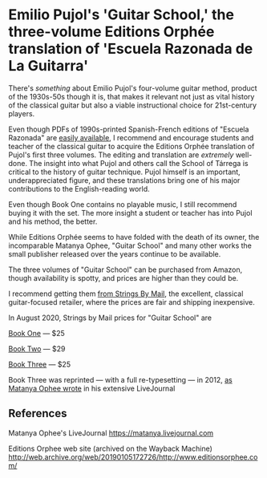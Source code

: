 # Emilio Pujol's 'Guitar School,' the three-volume Editions Orphée translation of 'Escuela Razonada de La Guitarra'

There's *something* about Emilio Pujol's four-volume guitar method, product of the 1930s-50s though it is, that makes it relevant not just as vital history of the classical guitar but also a viable instructional choice for 21st-century players.

Even though PDFs of 1990s-printed Spanish-French editions of "Escuela Razonada" are [easily available](http://biblio.upmx.mx/library/index.php?title=310329&lang=es&query=@title=Special:GSMSearchPage@process=@titulo=@autor=pujol@keywords=@material=@ubicacion=@sortby=sorttitle@mode=&recnum=14&mode=), I recommend and encourage students and teacher of the classical guitar to acquire the Editions Orphée translation of Pujol's first three volumes. The editing and translation are *extremely* well-done. The insight into what Pujol and others call the School of Tárrega is critical to the history of guitar technique. Pujol himself is an important, underappreciated figure, and these translations bring one of his major contributions to the English-reading world.

Even though Book One contains no playable music, I still recommend buying it with the set. The more insight a student or teacher has into Pujol and his method, the better.

While Editions Orphée seems to have folded with the death of its owner, the incomparable Matanya Ophee, "Guitar School" and many other works the small publisher released over the years continue to be available.

The three volumes of "Guitar School" can be purchased from Amazon, though availability is spotty, and prices are higher than they could be.

I recommend getting them [from Strings By Mail](https://www.stringsbymail.com/sheet-music-3/classical-guitar-168/methods-etudes-1483/m-r-1517/pujol-emilio-1527/), the excellent, classical guitar-focused retailer, where the prices are fair and shipping inexpensive.

In August 2020, Strings by Mail prices for "Guitar School" are 

[Book One](https://www.stringsbymail.com/pujol-guitar-school-a-theoretical-practical-method-for-the-guitar-vol-1-5317.html) ­— $25

[Book Two](https://www.stringsbymail.com/pujol-guitar-school-a-theoretical-practical-method-for-the-guitar-vol-2-5316.html) — $29

[Book Three](https://www.stringsbymail.com/pujol-guitar-school-a-theoretical-practical-method-for-the-guitar-vol-3-5318.html) — $25

Book Three was reprinted — with a full re-typesetting — in 2012, [as Matanya Ophee wrote](https://matanya.livejournal.com/123740.html) in his extensive LiveJournal

## References

Matanya Ophee's LiveJournal <https://matanya.livejournal.com>

Editions Orphee web site (archived on the Wayback Machine) <http://web.archive.org/web/20190105172726/http://www.editionsorphee.com/>
